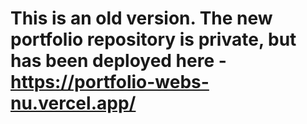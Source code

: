# This is an old version. The new portfolio repository is private, but has been deployed here - https://portfolio-webs-nu.vercel.app/
